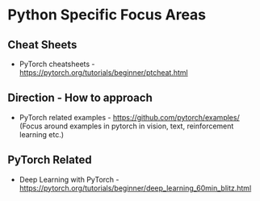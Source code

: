# Python Specific Focus Areas

## Cheat Sheets
- PyTorch cheatsheets - https://pytorch.org/tutorials/beginner/ptcheat.html


## Direction - How to approach
- PyTorch related examples - https://github.com/pytorch/examples/ (Focus around examples in pytorch in vision, text, reinforcement learning etc.)


## PyTorch Related

- Deep Learning with PyTorch - https://pytorch.org/tutorials/beginner/deep_learning_60min_blitz.html
